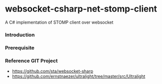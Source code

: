# websocket-csharp-net-stomp-client
A C# implementation of STOMP client over websocket

### Introduction 


### Prerequisite 


### Reference GIT Project
- https://github.com/sta/websocket-sharp
- https://github.com/ernstnaezer/ultralight/tree/master/src/Ultralight
